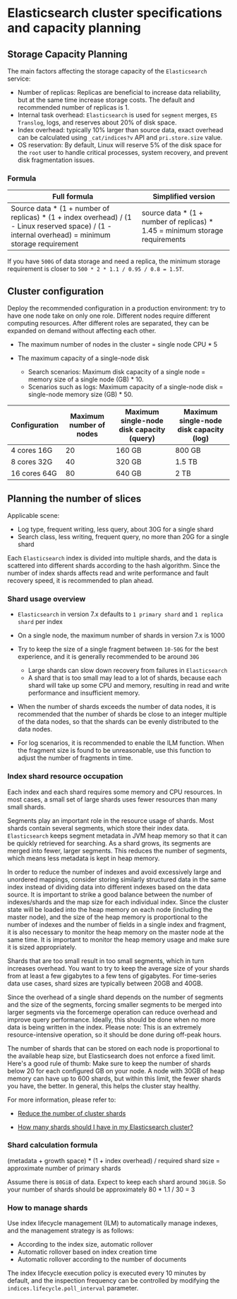 # Elasticsearch cluster specifications and capacity planning

## Storage Capacity Planning

The main factors affecting the storage capacity of the `Elasticsearch` service:

- Number of replicas: Replicas are beneficial to increase data reliability, but at the same time increase storage costs. The default and recommended number of replicas is 1.
- Internal task overhead: `Elasticsearch` is used for `segment` merges, `ES Translog`, logs, and reserves about 20% of disk space.
- Index overhead: typically 10% larger than source data, exact overhead can be calculated using `_cat/indices?v` API and `pri.store.size` value.
- OS reservation: By default, Linux will reserve 5% of the disk space for the `root` user to handle critical processes, system recovery, and prevent disk fragmentation issues.

### Formula

Full formula | Simplified version
---|---
Source data * (1 + number of replicas) * (1 + index overhead) / (1 - Linux reserved space) / (1 - internal overhead) = minimum storage requirement | source data * (1 + number of replicas) * 1.45 = minimum storage requirements

If you have `500G` of data storage and need a replica, the minimum storage requirement is closer to `500 * 2 * 1.1 / 0.95 / 0.8 = 1.5T`.

## Cluster configuration

Deploy the recommended configuration in a production environment: try to have one node take on only one role. Different nodes require different computing resources. After different roles are separated, they can be expanded on demand without affecting each other.

- The maximum number of nodes in the cluster = single node CPU * 5
- The maximum capacity of a single-node disk

     - Search scenarios: Maximum disk capacity of a single node = memory size of a single node (GB) * 10.
     - Scenarios such as logs: Maximum capacity of a single-node disk = single-node memory size (GB) * 50.

Configuration | Maximum number of nodes | Maximum single-node disk capacity (query) | Maximum single-node disk capacity (log)
---|---|--|--
4 cores 16G | 20 | 160 GB | 800 GB
8 cores 32G | 40 | 320 GB | 1.5 TB
16 cores 64G | 80 | 640 GB | 2 TB

## Planning the number of slices

Applicable scene:

- Log type, frequent writing, less query, about 30G for a single shard
- Search class, less writing, frequent query, no more than 20G for a single shard

Each `Elasticsearch` index is divided into multiple shards, and the data is scattered into different shards according to the hash algorithm. Since the number of index shards affects read and write performance and fault recovery speed, it is recommended to plan ahead.

### Shard usage overview

- `Elasticsearch` in version 7.x defaults to `1 primary shard` and `1 replica shard` per index
- On a single node, the maximum number of shards in version 7.x is 1000
- Try to keep the size of a single fragment between `10-50G` for the best experience, and it is generally recommended to be around `30G`

     - Large shards can slow down recovery from failures in `Elasticsearch`
     - A shard that is too small may lead to a lot of shards, because each shard will take up some CPU and memory, resulting in read and write performance and insufficient memory.
  
- When the number of shards exceeds the number of data nodes, it is recommended that the number of shards be close to an integer multiple of the data nodes, so that the shards can be evenly distributed to the data nodes.
- For log scenarios, it is recommended to enable the ILM function. When the fragment size is found to be unreasonable, use this function to adjust the number of fragments in time.

### Index shard resource occupation

Each index and each shard requires some memory and CPU resources. In most cases, a small set of large shards uses fewer resources than many small shards.

Segments play an important role in the resource usage of shards. Most shards contain several segments, which store their index data.
`Elasticsearch` keeps segment metadata in JVM heap memory so that it can be quickly retrieved for searching.
As a shard grows, its segments are merged into fewer, larger segments. This reduces the number of segments, which means less metadata is kept in heap memory.

In order to reduce the number of indexes and avoid excessively large and unordered mappings, consider storing similarly structured data in the same index instead of dividing data into different indexes based on the data source.
It is important to strike a good balance between the number of indexes/shards and the map size for each individual index.
Since the cluster state will be loaded into the heap memory on each node (including the master node), and the size of the heap memory is proportional to the number of indexes and the number of fields in a single index and fragment, it is also necessary to monitor the heap memory on the master node at the same time. It is important to monitor the heap memory usage and make sure it is sized appropriately.

Shards that are too small result in too small segments, which in turn increases overhead. You want to try to keep the average size of your shards from at least a few gigabytes to a few tens of gigabytes.
For time-series data use cases, shard sizes are typically between 20GB and 40GB.

Since the overhead of a single shard depends on the number of segments and the size of the segments, forcing smaller segments to be merged into larger segments via the forcemerge operation can reduce overhead and improve query performance.
Ideally, this should be done when no more data is being written in the index. Please note: This is an extremely resource-intensive operation, so it should be done during off-peak hours.

The number of shards that can be stored on each node is proportional to the available heap size, but Elasticsearch does not enforce a fixed limit.
Here's a good rule of thumb: Make sure to keep the number of shards below 20 for each configured GB on your node.
A node with 30GB of heap memory can have up to 600 shards, but within this limit, the fewer shards you have, the better.
In general, this helps the cluster stay healthy.

For more information, please refer to:

- [Reduce the number of cluster shards](https://www.elastic.co/guide/en/elasticsearch/reference/7.17/size-your-shards.html#reduce-cluster-shard-count)

- [How many shards should I have in my Elasticsearch cluster? ](https://www.elastic.co/cn/blog/how-many-shards-should-i-have-in-my-elasticsearch-cluster)

### Shard calculation formula

(metadata + growth space) * (1 + index overhead) / required shard size = approximate number of primary shards

Assume there is `80GiB` of data. Expect to keep each shard around `30GiB`. So your number of shards should be approximately 80 * 1.1 / 30 = 3

### How to manage shards

Use index lifecycle management (ILM) to automatically manage indexes, and the management strategy is as follows:

- According to the index size, automatic rollover
- Automatic rollover based on index creation time
- Automatic rollover according to the number of documents

The index lifecycle execution policy is executed every 10 minutes by default, and the inspection frequency can be controlled by modifying the `indices.lifecycle.poll_interval` parameter.
